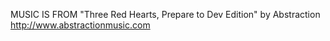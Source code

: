 MUSIC IS FROM "Three Red Hearts, Prepare to Dev Edition" by Abstraction 
http://www.abstractionmusic.com 
